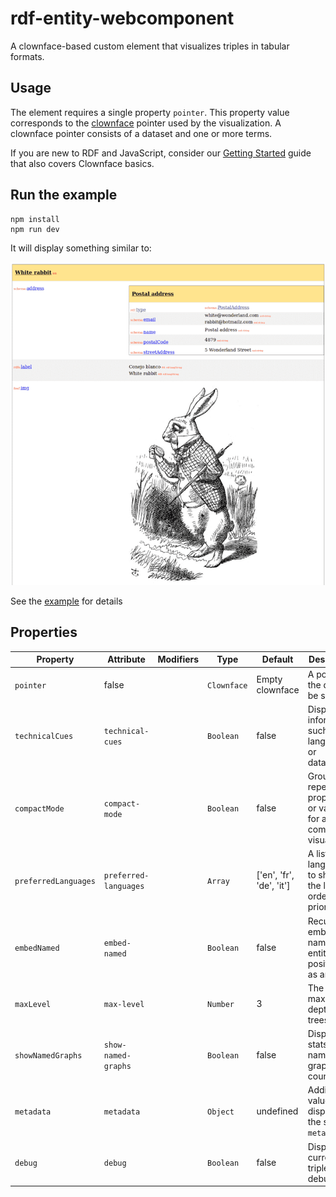 # rdf-entity-webcomponent

A clownface-based custom element that visualizes triples in tabular formats.

## Usage

The element requires a single property `pointer`. This property value corresponds to
the [clownface](https://github.com/zazuko/clownface) pointer used by the visualization. A clownface pointer consists of
a dataset and one or more terms.

If you are new to RDF and JavaScript, consider
our [Getting Started](https://zazuko.com/get-started/developers/#traverse-an-rdf-graph) guide that also covers Clownface
basics.

## Run the example

```
npm install
npm run dev
```

It will display something similar to:

![screenshot.png](./docs/screenshot.png)

See the [example](./index.html) for details

## Properties

| Property             | Attribute             | Modifiers | Type        | Default                  | Description                                                        |
|----------------------|-----------------------|-----------|-------------|--------------------------|--------------------------------------------------------------------|
| `pointer`            | false                 |           | `Clownface` | Empty clownface          | A pointer to the data to be shown.                                 |
| `technicalCues`      | `technical-cues`      |           | `Boolean`   | false                    | Display information such as languages or datatypes                 |
| `compactMode`        | `compact-mode`        |           | `Boolean`   | false                    | Group repeated properties or values for a compact visualization    |
| `preferredLanguages` | `preferred-languages` |           | `Array`     | ['en', 'fr', 'de', 'it'] | A list of the languages to show in the labels, ordered by priority |
| `embedNamed`         | `embed-named`         |           | `Boolean`   | false                    | Recursively embeds any named entity positioned as an object        |
| `maxLevel`           | `max-level`           |           | `Number`    | 3                        | The maximum depth of the trees                                     |
| `showNamedGraphs`    | `show-named-graphs`   |           | `Boolean`   | false                    | Display stats about named graphs and counts                        |
| `metadata`           | `metadata`            |           | `Object`    | undefined                | Additional values to display in the section `metadata`             |
| `debug`              | `debug`               |           | `Boolean`   | false                    | Displays the current triples for debugging                         |
